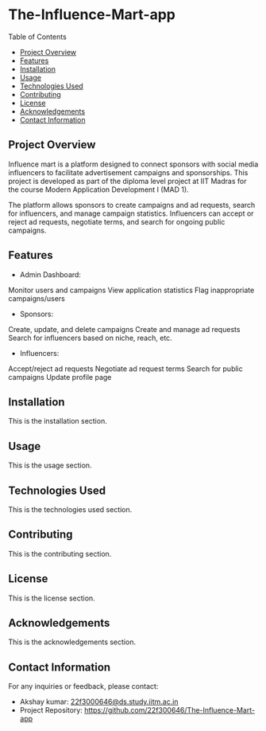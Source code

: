 # The-Influence-Mart-app 

Table of Contents

- [Project Overview](#project-overview)
- [Features](#features)
- [Installation](#installation)
- [Usage](#usage)
- [Technologies Used](#technologies-used)
- [Contributing](#contributing)
- [License](#license)
- [Acknowledgements](#acknowledgements)
- [Contact Information](#contact-information)

## Project Overview

Influence mart is a platform designed to connect sponsors with social media influencers to facilitate advertisement campaigns and sponsorships. This project is developed as part of the diploma level project at IIT Madras for the course Modern Application Development I (MAD 1).

The platform allows sponsors to create campaigns and ad requests, search for influencers, and manage campaign statistics. Influencers can accept or reject ad requests, negotiate terms, and search for ongoing public campaigns.

## Features 

- Admin Dashboard:

Monitor users and campaigns
View application statistics
Flag inappropriate campaigns/users
- Sponsors:

Create, update, and delete campaigns
Create and manage ad requests
Search for influencers based on niche, reach, etc.
- Influencers:

Accept/reject ad requests
Negotiate ad request terms
Search for public campaigns
Update profile page

## Installation
This is the installation section.

## Usage
This is the usage section.

## Technologies Used
This is the technologies used section.

## Contributing
This is the contributing section.

## License
This is the license section.

## Acknowledgements
This is the acknowledgements section.

## Contact Information
For any inquiries or feedback, please contact:

- Akshay kumar: 22f3000646@ds.study.iitm.ac.in
- Project Repository: https://github.com/22f300646/The-Influence-Mart-app